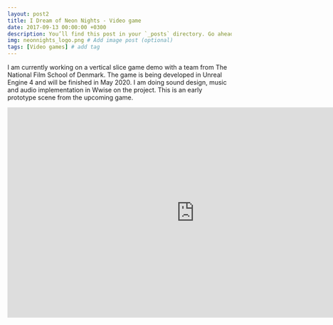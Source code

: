 ```yaml
---
layout: post2
title: I Dream of Neon Nights - Video game
date: 2017-09-13 00:00:00 +0300
description: You’ll find this post in your `_posts` directory. Go ahead and edit it and re-build the site to see your changes. # Add post description (optional)
img: neonnights_logo.png # Add image post (optional)
tags: [Video games] # add tag
---
```



I am currently working on a vertical slice game demo with a team from The National Film School of Denmark. The game is being developed in Unreal Engine 4 and will be finished in May 2020. I am doing sound design, music and audio implementation in Wwise on the project. This is an early prototype scene from the upcoming game.

<iframe width="840" height="472.5" src="https://www.youtube.com/embed/dRO1acaZwq4" frameborder="0" allowfullscreen></iframe>
